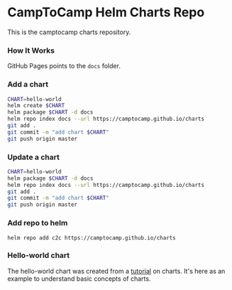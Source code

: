 # CampToCamp Helm Charts Repo

This is the camptocamp charts repository.

### How It Works

GitHub Pages points to the `docs` folder.

### Add a chart

```bash
CHART=hello-world
helm create $CHART
helm package $CHART -d docs
helm repo index docs --url https://camptocamp.github.io/charts
git add .
git commit -m "add chart $CHART"
git push origin master
```

### Update a chart

```bash
CHART=hello-world
helm package $CHART -d docs
helm repo index docs --url https://camptocamp.github.io/charts
git add .
git commit -m "add chart $CHART"
git push origin master
```

### Add repo to helm

```
helm repo add c2c https://camptocamp.github.io/charts
```

### Hello-world chart

The hello-world chart was created from a [tutorial](https://hackernoon.com/the-missing-ci-cd-kubernetes-component-helm-package-manager-1fe002aac680) on charts. It's here as an example to understand basic concepts of charts.
